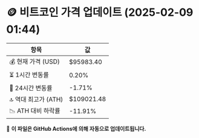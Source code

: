 # 🪙 비트코인 가격 업데이트 (2025-02-09 01:44)

| 항목                | 값 |
|--------------------|----------------|
| 💰 현재 가격 (USD) | $95983.40 |
| ⏳ 1시간 변동률    | 0.20% |
| 📆 24시간 변동률   | -1.71% |
| 🔝 역대 최고가 (ATH) | $109021.48 |
| 📉 ATH 대비 하락률 | -11.91% |

🔄 **이 파일은 GitHub Actions에 의해 자동으로 업데이트됩니다.**
